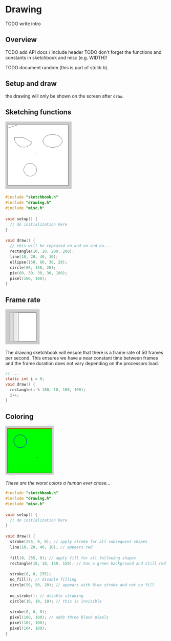# Drawing

TODO write intro

## Overview

TODO add API docs / include header
TODO don't forget the functions and constants in sketchbook and misc (e.g. WIDTH)!

TODO document random (this is part of stdlib.h).

## Setup and draw

the drawing will only be shown on the screen after `draw`.

## Sketching functions

![](imgs/funs.png)

```c
#include "sketchbook.h"
#include "drawing.h"
#include "misc.h"

void setup() {
  // do initialization here
}

void draw() {
  // this will be repeated on and on and on...
  rectangle(10, 10, 200, 200);
  line(10, 20, 40, 10);
  ellipse(150, 60, 30, 20);
  circle(80, 150, 20);
  pie(60, 50, 30, 30, 180);
  pixel(100, 100);
}
```

## Frame rate

![](imgs/fps.png)

The drawing sketchbook will ensure that there is a frame rate of 50 frames per second.
This ensures we have a near constant time between frames and the frame duration does not vary depending on the processors load.

```c
// ...
static int i = 0;
void draw() {
  rectangle(i % 100, 10, 100, 100);
  i++;
}
```

## Coloring

![](imgs/color.png)

_These are the worst colors a human ever chose..._

```c
#include "sketchbook.h"
#include "drawing.h"
#include "misc.h"

void setup() {
  // do initialization here
}

void draw() {
  stroke(255, 0, 0); // apply stroke for all subsequent shapes
  line(10, 20, 40, 10); // appears red

  fill(0, 255, 0); // apply fill for all following shapes
  rectangle(10, 10, 150, 150); // has a green background and still red stroke

  stroke(0, 0, 255);
  no_fill(); // disable filling
  circle(50, 50, 20); // appears with blue stroke and not no fill

  no_stroke(); // disable stroking
  circle(10, 10, 10); // this is invisible
  
  stroke(0, 0, 0);
  pixel(100, 100); // adds three black pixels
  pixel(102, 100);
  pixel(104, 100);
}
```